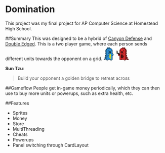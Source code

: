 # Domination
This project was my final project for AP Computer Science
at Homestead High School.

##Summary
This was designed to be a hybrid of 
[Canyon Defense](http://www.miniclip.com/games/canyon-defense/en/#t-c-f-C) and
[Double Edged](http://www.nitrome.com/games/doubleedged/#.VXtXShNViko).
This is a two player game, where each person sends different units towards
the opponent on a grid. 
![Blue Bolt](https://github.com/YangVincent/Domination/blob/master/Animations/BlueFightingBoltMonster/blue1.png)
![Red Bolt](https://github.com/YangVincent/Domination/blob/master/Animations/RedFightingJuggernautMonster/red3.png)

**Sun Tzu**: 
> Build your opponent a golden bridge to retreat across

##Gameflow
People get in-game money periodically, which they can then use to buy more units
or powerups, such as extra health, etc.

##Features
* Sprites
* Money
* Store
* MultiThreading
* Cheats
* Powerups
* Panel switching through CardLayout

